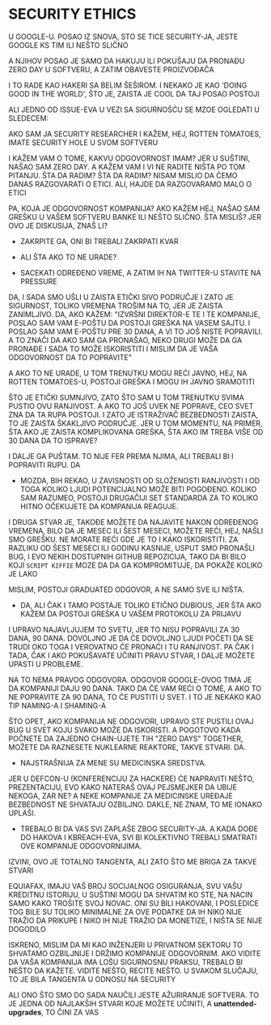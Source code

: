 # SECURITY ETHICS

U GOOGLE-U. POSAO IZ SNOVA, STO SE TICE SECURITY-JA, JESTE GOOGLE KS TIM ILI NEŠTO SLIČNO

A NJIHOV POSAO JE SAMO DA HAKUJU ILI POKUŠAJU DA PRONAĐU ZERO DAY U SOFTVERU, A ZATIM OBAVESTE PROIZVOĐAČA

I TO RADE KAO HAKERI SA BELIM ŠEŠIROM. I NEKAKO JE KAO 'DOING GOOD IN THE WORLD', ŠTO JE, ZAISTA JE COOL DA TAJ POSAO POSTOJI

ALI JEDNO OD ISSUE-EVA U VEZI SA SIGURNOŠĆU SE MZOE OGLEDATI U SLEDECEM: 

AKO SAM JA SECURITY RESEARCHER I KAŽEM, HEJ, ROTTEN TOMATOES, IMATE SECURITY HOLE U SVOM SOFTVERU

I KAŽEM VAM O TOME, KAKVU ODGOVORNOST IMAM? JER U SUŠTINI, NAŠAO SAM ZERO DAY. A KAŽEM VAM I VI NE RADITE NIŠTA PO TOM PITANJU. ŠTA DA RADIM? ŠTA DA RADIM? NISAM MISLIO DA ĆEMO DANAS RAZGOVARATI O ETICI. ALI, HAJDE DA RAZGOVARAMO MALO O ETICI

PA, KOJA JE ODGOVORNOST KOMPANIJA? AKO KAŽEM HEJ, NAŠAO SAM GREŠKU U VAŠEM SOFTVERU BANKE ILI NEŠTO SLIČNO. ŠTA MISLIŠ? JER OVO JE DISKUSIJA, ZNAŠ LI?

- ZAKRPITE GA, ONI BI TREBALI ZAKRPATI KVAR

- ALI ŠTA AKO TO NE URADE?

- SACEKATI ODREĐENO VREME, A ZATIM IH NA TWITTER-U STAVITE NA PRESSURE

DA, I SADA SMO UŠLI U ZAISTA ETIČKI SIVO PODRUČJE I ZATO JE SIGURNOST, TOLIKO VREMENA TROŠIM NA TO, JER JE ZAISTA ZANIMLJIVO. DA, AKO KAŽEM: "IZVRŠNI DIREKTOR-E TE I TE KOMPANIJE, POSLAO SAM VAM E-POŠTU DA POSTOJI GREŠKA NA VASEM SAJTU. I POSLAO SAM VAM E-POŠTU PRE 30 DANA, A VI TO JOŠ NISTE POPRAVILI. A TO ZNAČI DA AKO SAM GA PRONAŠAO, NEKO DRUGI MOŽE DA GA PRONAĐE I SADA TO MOŽE ISKORISTITI I MISLIM DA JE VAŠA ODGOVORNOST DA TO POPRAVITE"

A AKO TO NE URADE, U TOM TRENUTKU MOGU REĆI JAVNO, HEJ, NA ROTTEN TOMATOES-U, POSTOJI GREŠKA I MOGU IH JAVNO SRAMOTITI

ŠTO JE ETIČKI SUMNJIVO, ZATO ŠTO SAM U TOM TRENUTKU SVIMA PUSTIO OVU RANJIVOST. A AKO TO JOŠ UVEK NE POPRAVE, CEO SVET ZNA DA TA RUPA POSTOJI. I ZATO JE ISTRAŽIVAČ BEZBEDNOSTI ZAISTA, TO JE ZAISTA ŠKAKLJIVO PODRUČJE. JER U TOM MOMENTU, NA PRIMER, ŠTA AKO JE ZAISTA KOMPLIKOVANA GREŠKA, ŠTA AKO IM TREBA VIŠE OD 30 DANA DA TO ISPRAVE?

I DALJE GA PUŠTAM. TO NIJE FER PREMA NJIMA, ALI TREBALI BI I POPRAVITI RUPU. DA

- MOZDA, BIH REKAO, U ZAVISNOSTI OD SLOŽENOSTI RANJIVOSTI I OD TOGA KOLIKO LJUDI POTENCIJALNO MOŽE BITI POGOĐENO. KOLIKO SAM RAZUMEO, POSTOJI DRUGAČIJI SET STANDARDA ZA TO KOLIKO HITNO OČEKUJETE DA KOMPANIJA REAGUJE.

I DRUGA STVAR JE, TAKOĐE MOŽETE DA NAJAVITE NAKON ODREĐENOG VREMENA, BILO DA JE MESEC ILI ŠEST MESECI, MOŽETE REĆI, HEJ, NAŠLI SMO GREŠKU. NE MORATE REĆI GDE JE TO I KAKO ISKORISTITI. ZA RAZLIKU OD ŠEST MESECI ILI GODINU KASNIJE, USPUT SMO PRONAŠLI BUG, I EVO NEKIH DOSTUPNIH GITHUB REPOZICIJA, TAKO DA BI BILO KOJI `SCRIPT KIFFIE` MOZE DA DA GA KOMPROMITUJE, DA POKAŽE KOLIKO JE LAKO

MISLIM, POSTOJI GRADUATED ODGOVOR, A NE SAMO SVE ILI NIŠTA.

- DA, ALI ČAK I TAMO POSTAJE TOLIKO ETIČNO DUBIOUS, JER ŠTA AKO KAŽEM DA POSTOJI GREŠKA U VAŠEM PROTOKOLU ZA PRIJAVU

I UPRAVO NAJAVLJUJEM TO SVETU, JER TO NISU POPRAVILI ZA 30 DANA, 90 DANA. DOVOLJNO JE DA ĆE DOVOLJNO LJUDI POČETI DA SE TRUDI OKO TOGA I VEROVATNO ĆE PRONAĆI I TU RANJIVOST. PA ČAK I TADA, ČAK I AKO POKUŠAVATE UČINITI PRAVU STVAR, I DALJE MOŽETE UPASTI U PROBLEME.

NA TO NEMA PRAVOG ODGOVORA. ODGOVOR GOOGLE-OVOG TIMA JE DA KOMPANIJI DAJU 90 DANA. TAKO DA ĆE VAM REĆI O TOME, A AKO TO NE POPRAVITE ZA 90 DANA, TO ĆE PUSTITI U SVET. I TO JE NEKAKO KAO TIP NAMING-A I SHAMING-A

ŠTO OPET, AKO KOMPANIJA NE ODGOVORI, UPRAVO STE PUSTILI OVAJ BUG U SVET KOJU SVAKO MOŽE DA ISKORISTI. A POGOTOVO KADA POČNETE DA ZAJEDNO CHAIN-UJETE TIH "ZERO DAYS" TOGETHER, MOŽETE DA RAZNESETE NUKLEARNE REAKTORE, TAKVE STVARI. DA.

- NAJSTRAŠNIJA ZA MENE SU MEDICINSKA SREDSTVA.

JER U DEFCON-U (KONFERENCIJU ZA HACKERE) ĆE NAPRAVITI NEŠTO, PREZENTACIJU, EVO KAKO NATERAŠ OVAJ PEJSMEJKER DA UBIJE NEKOGA, ZAR NE? A NEKE KOMPANIJE ZA MEDICINSKE UREĐAJE BEZBEDNOST NE SHVATAJU OZBILJNO. DAKLE, NE ZNAM, TO ME IONAKO UPLAŠI.

- TREBALO BI DA VAS SVI ZAPLAŠE ZBOG SECURITY-JA. A KADA DOĐE DO HAKOVA I KBREACH-EVA, SVI BI KOLEKTIVNO TREBALI SMATRATI OVE KOMPANIJE ODGOVORNIJIMA.

IZVINI, OVO JE TOTALNO TANGENTA, ALI ZATO ŠTO ME BRIGA ZA TAKVE STVARI

EQUIAFAX, IMAJU VAŠ BROJ SOCIJALNOG OSIGURANJA, SVU VAŠU KREDITNU ISTORIJU, U SUŠTINI MOGU DA SHVATIM KO STE, NA NACIN SAMO KAKO TROŠITE SVOJ NOVAC. ONI SU BILI HAKOVANI, I POSLEDICE TOG BILE SU TOLIKO MINIMALNE ZA OVE PODATKE DA IH NIKO NIJE TRAŽIO DA PRIKUPE I NIKO IH NIJE TRAŽIO DA MONETIZE, I NIŠTA SE NIJE DOGODILO

ISKRENO, MISLIM DA MI KAO INŽENJERI U PRIVATNOM SEKTORU TO SHVATAMO OZBILJNIJE I DRŽIMO KOMPANIJE ODGOVORNIM. AKO VIDITE DA VAŠA KOMPANIJA IMA LOŠU SIGURNOSNU PRAKSU, TREBALO BI NEŠTO DA KAŽETE. VIDITE NEŠTO, RECITE NEŠTO. U SVAKOM SLUČAJU, TO JE BILA TANGENTA U ODNOSU NA SECURITY

ALI ONO ŠTO SMO DO SADA NAUČILI JESTE AŽURIRANJE SOFTVERA. TO JE JEDNA OD NAJLAKŠIH STVARI KOJE MOŽETE UČINITI, A **unattended-upgrades**, TO ČINI ZA VAS
